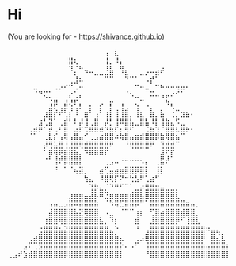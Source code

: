 # Hi

(You are looking for - https://shivance.github.io)


⠀⠀⠀⠀⠀⠀⠀⠀⠀⠀⠀⠀⠀⠀⠀⠀⠀⠀⠀⢠⠀⣆⠀⠀⠀⠀⠀⠀⠀⠀⠀⠀⠀⠀⠀⠀⠀⠀⠀⠀⠀⠀⠀⠀
⠀⠀⠀⠀⠀⠀⠀⠀⠀⠀⠀⠀⣿⢆⠀⠀⠀⠀⠀⢸⡀⠸⡄⠀⠀⠀⠀⠀⠀⠀⠀⠀⠀⠀⠀⠀⠀⠀⠀⠀⠀⠀⠀⠀
⠀⠀⠀⠀⠀⠀⠀⠀⠀⠀⠀⠀⠹⡈⠓⢤⣀⠀⠀⠸⣧⠀⢻⡄⠀⠀⠀⢀⣀⣠⡴⠀⠀⠀⠀⠀⠀⠀⠀⠀⠀⠀⠀⠀
⠀⠀⠀⠀⠀⠀⠀⠀⠀⠀⠀⠀⠀⢱⣄⠀⠀⠉⠉⠛⠛⠀⠀⠻⠒⠂⠉⢁⡴⠋⠀⠀⠀⠀⠀⠀⠀⠀⠀⠀⠀⠀⠀⠀
⠀⠀⠀⠀⠀⣀⠀⠀⠀⢀⡠⠔⠚⢉⠤⠀⠀⠀⠀⠀⠀⠀⠀⠀⠀⠒⠤⣀⠁⠒⠦⠤⠤⢤⣤⠄⠀⠀⠀⠀⠀⠀⠀⠀
⠀⠀⠀⠀⠀⠈⠙⢍⡁⠀⠀⠀⡔⢁⡄⠀⠀⠀⠀⠀⠀⠀⠀⠈⠢⣀⠀⠀⠭⠤⢠⡤⠔⠊⠁⠀⠀⠀⠀⠀⠀⠀⠀⠀
⠀⠀⠀⠀⠀⠀⠀⠀⢨⡿⠀⣼⢜⠏⡄⠀⡀⠀⡠⠀⡖⠀⢠⠀⠀⢄⠉⢀⠀⠀⠀⠳⡄⠀⠀⠀⠀⠀⠀⠀⠀⠀⠀⠀
⠀⠀⠀⠀⠀⠀⠀⢠⣿⡵⡼⠏⡜⢸⠁⣤⠇⢀⠇⢠⡇⢰⢸⣾⠀⢸⡄⠀⣧⠀⣆⠀⠨⠒⢤⣄⡀⠀⠀⠀⠀⠀⠀⠀
⠀⠀⠀⠀⠀⠀⢠⠏⣻⠃⠀⣼⠇⡆⣰⢹⠀⣾⠀⣸⠇⢸⣾⣿⣇⠈⣿⣆⢹⡇⢹⣦⡈⢗⠉⠉⠀⠀⠀⠀⠀⠀⠀⠀
⠀⠀⠀⠀⢀⣴⡿⠊⡽⢀⠎⣿⠀⣠⡗⢚⣾⣿⣴⠳⣧⡞⡄⢿⠟⠉⠉⢙⣦⢳⠘⣿⣿⣆⣿⡦⠄⠀⠀⠀⠀⠀⠀⠀
⠀⠀⠀⠀⠈⠁⠀⢀⣇⡎⢠⢿⢠⣿⣤⠊⢀⣠⣴⣿⣿⠴⢷⣿⣤⣶⣾⣿⣿⡿⣷⢿⣿⣦⠉⠀⠀⠀⠀⠀⠀⠀⠀⠀
⠀⠀⠀⠀⠀⠀⠀⡼⢻⣥⣿⢸⣸⣿⢿⣾⣿⣿⣿⣿⠟⠀⠀⠘⢿⣿⣿⣿⠟⠀⢹⣾⣾⠉⠀⠀⠀⠀⠀⠀⠀⠀⠀⠀
⠀⠀⠀⠀⠀⠀⠀⠁⡿⢻⢟⣿⣿⣷⡄⠙⠿⠿⠿⠏⠀⠀⠀⠀⠀⠀⠀⠀⠀⠀⣼⢋⡏⠀⠀⠀⠀⠀⠀⠀⠀⠀⠀⠀
⠀⠀⠀⠀⠀⠀⠀⠈⠁⢸⠟⡿⣿⣿⡇⠀⠀⠀⠀⢀⣠⠤⠐⠒⠒⠒⠢⡄⠀⢀⣯⠞⠀⠀⠀⠀⠀⠀⠀⠀⠀⠀⠀⠀
⠀⠀⠀⠀⠀⠀⠀⠀⠀⠘⠀⠁⠈⢦⣽⡀⠀⠀⣴⢋⣤⣴⣶⣿⣿⡿⣿⡇⠀⢸⡇⠀⠀⠀⠀⠀⠀⠀⠀⠀⠀⠀⠀⠀
⠀⠀⠀⠀⠀⠀⠀⠀⠀⠀⠀⠀⠀⠀⠀⢳⣄⠀⠸⣿⢟⡏⠝⠒⢓⣣⠟⢁⣴⠋⠀⠀⠀⠀⠀⠀⠀⠀⠀⠀⠀⠀⠀⠀
⠀⠀⠀⠀⠀⠀⠀⠀⠀⠀⠀⠀⠀⠀⠀⠀⢹⡷⣄⡈⠙⠛⠋⠉⠁⣀⡴⣻⣿⣶⣤⣀⣀⡀⠀⠀⠀⠀⠀⠀⠀⠀⠀⠀
⠀⠀⠀⠀⠀⠀⠀⠀⠀⠀⠀⠀⣰⣶⣶⣤⣼⡧⠿⣙⣶⣶⣶⣶⣾⣿⣧⣿⣿⣿⣿⣿⣿⣇⠀⠀⠀⠀⠀⠀⠀⠀⠀⠀
⠀⠀⠀⠀⠀⠀⠀⠀⢠⣤⣀⣠⣿⠿⣿⣿⣿⣷⠀⠈⠳⢿⣋⣿⣿⡿⠛⠁⣿⣿⣿⣿⣿⣿⣿⣶⣤⡀⠀⠀⠀⠀⠀⠀
⠀⠀⠀⠀⠀⠀⠀⠀⣼⣿⣿⣿⣿⣧⣝⢿⣿⣿⠀⠠⣀⠀⠈⠉⠉⢰⡆⠀⢋⣿⣴⣿⣿⣿⣾⣿⣿⡀⠀⠀⠀⠀⠀⠀
⠀⠀⠀⠀⠀⠀⠀⢰⣿⣿⢿⣿⣿⣿⣿⣿⣿⣿⣧⡀⠹⡆⠀⠀⠀⣾⠀⠀⣸⣿⣿⣿⣿⡿⠋⢸⣿⣇⠀⠀⠀⠀⠀⠀
⠀⠀⠀⠀⠀⠀⢐⣿⣿⣿⣦⣝⣿⣿⣿⣿⣿⣿⣿⣿⣄⠑⠀⠀⠀⠘⠀⢠⣿⣿⣿⣿⣿⣿⣿⣿⣿⣿⣿⠶⣤⣄⠀⠀
⠀⠀⠀⠀⢀⣴⣿⣿⣿⣿⣿⣿⣿⣿⣿⣿⣿⣿⣿⣿⣿⣷⣄⠀⠀⢀⣠⣿⣿⣿⣿⣿⣿⣿⣿⣿⣿⣿⡿⠀⣿⣌⣇⠀
⠀⠀⠀⣠⠏⢉⣻⣿⣿⣿⣿⣿⣿⣿⣿⣿⣿⣿⣿⣿⣿⣿⡗⠄⠠⠋⠀⢸⣿⣿⣿⣿⣿⣿⣿⣿⣿⣿⣷⣤⣿⣿⣿⡆
⢀⣠⠞⣱⣾⣿⣿⣿⣿⣿⣿⡿⣿⣿⣿⣿⣿⣿⣿⣿⣿⣿⡇⠀⠀⠀⠀⠘⣿⣿⣿⣿⣿⣿⣿⣿⣿⣿⣿⣿⣿⣿⣿⡇
